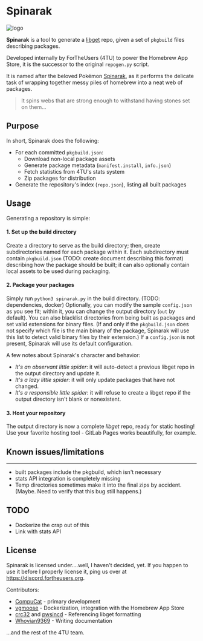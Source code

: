 # Spinarak

![logo](https://cdn.bulbagarden.net/upload/thumb/7/75/167Spinarak.png/100px-167Spinarak.png)

**Spinarak** is a tool to generate a [libget](https://github.com/vgmoose/libget) repo, given a set of `pkgbuild` files describing packages.

Developed internally by ForTheUsers (4TU) to power the Homebrew App Store, it is the successor to the original `repogen.py` script.

It is named after the beloved Pokémon [Spinarak](https://bulbapedia.bulbagarden.net/wiki/Spinarak_(Pok%C3%A9mon)), as it performs the delicate task of wrapping together messy piles of homebrew into a neat web of packages.

> It spins webs that are strong enough to withstand having stones set on them...

## Purpose

In short, Spinarak does the following:
- For each committed `pkgbuild.json`:
	- Download non-local package assets
	- Generate package metadata (`manifest.install`, `info.json`)
	- Fetch statistics from 4TU's stats system
	- Zip packages for distribution
- Generate the repository's index (`repo.json`), listing all built packages

## Usage

Generating a repository is simple:

#### 1. Set up the build directory
Create a directory to serve as the build directory; then, create subdirectories named for each package within it. Each subdirectory must contain `pkgbuild.json` (TODO: create document describing this format) describing how the package should be built; it can also optionally contain local assets to be used during packaging.

#### 2. Package your packages

Simply run `python3 spinarak.py` in the build directory. (TODO: dependencies, docker) Optionally, you can modify the sample `config.json` as you see fit; within it, you can change the output directory (`out` by default). You can also blacklist directories from being built as packages and set valid extensions for binary files. (If and only if the `pkgbuild.json` does not specify which file is the main binary of the package, Spinarak will use this list to detect valid binary files by their extension.) If a `config.json` is not present, Spinarak will use its default configuration.

A few notes about Spinarak's character and behavior:
- *It's an observant little spider*: it will auto-detect a previous libget repo in the output directory and update it.
- *It's a lazy little spider*: it will only update packages that have not changed.
- *It's a responsible little spider*: it will refuse to create a libget repo if the output directory isn't blank or nonexistent.

#### 3. Host your repository

The output directory is now a complete *libget* repo, ready for static hosting! Use your favorite hosting tool - GitLab Pages works beautifully, for example.

## Known issues/limitations
---
- built packages include the pkgbuild, which isn't necessary
- stats API integration is completely missing
- Temp directories sometimes make it into the final zips by accident. (Maybe. Need to verify that this bug still happens.)

## TODO

- Dockerize the crap out of this
- Link with stats API

## License

Spinarak is licensed under....well, I haven't decided, yet. If you happen to use it before I properly license it, ping us over at https://discord.fortheusers.org.

Contributors:
- [CompuCat](https://compucat.me/about) - primary development
- [vgmoose](https://vgmoose.com) - Dockerization, integration with the Homebrew App Store
- [crc32](https://crc32.dev) and [pwsincd](https://github.com/pwsincd) - Referencing libget formatting
- [Whovian9369](https://https://cybre.space/@Whovian9369) - Writing documentation

...and the rest of the 4TU team.
